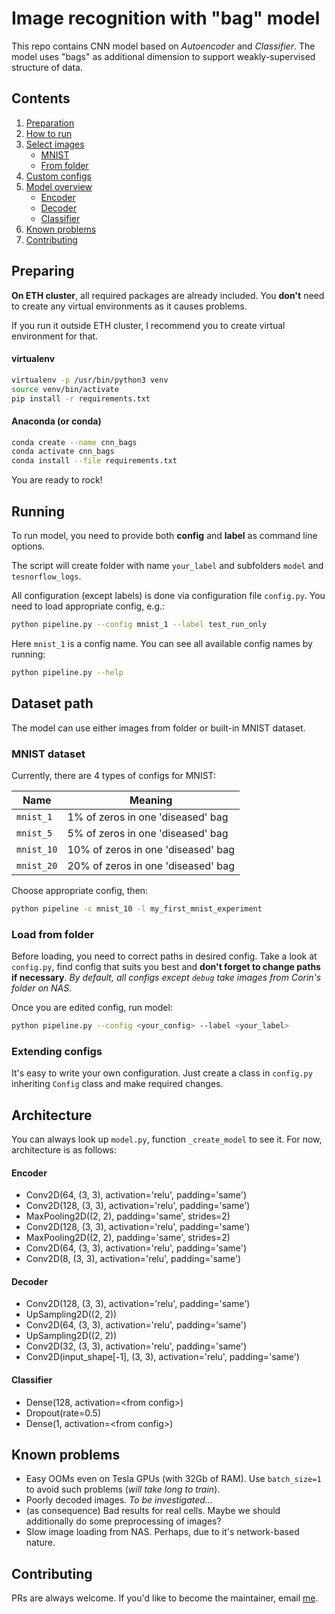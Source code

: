 # Image recognition with "bag" model
This repo contains CNN model based on _Autoencoder_ and _Classifier_.
The model uses "bags" as additional dimension to support weakly-supervised structure of data.

## Contents
1. [Preparation](#preparing)
2. [How to run](#running)
3. [Select images](#dataset-path)
    - [MNIST](#mnist-dataset)
    - [From folder](#load-from-folder)
4. [Custom configs](#extending-configs)
5. [Model overview](#architecture)
    - [Encoder](#encoder)
    - [Decoder](#decoder)
    - [Classifier](#classifier)
6. [Known problems](#known-problems)
7. [Contributing](#contributing)

## Preparing
__On ETH cluster__, all required packages are already included. 
You __don't__ need to create any virtual environments as it causes problems.

If you run it outside ETH cluster, I recommend you to create virtual environment for that.

#### virtualenv
```bash
virtualenv -p /usr/bin/python3 venv
source venv/bin/activate
pip install -r requirements.txt
```

#### Anaconda (or conda)
```bash
conda create --name cnn_bags
conda activate cnn_bags
conda install --file requirements.txt
```
You are ready to rock!


## Running
To run model, you need to provide both __config__ and __label__ as command line options.

The script will create folder with name `your_label` and subfolders `model` and `tesnorflow_logs`.

All configuration (except labels) is done via configuration file `config.py`.
You need to load appropriate config, e.g.:
```bash
python pipeline.py --config mnist_1 --label test_run_only
```
Here `mnist_1` is a config name.
You can see all available config names by running:
```bash
python pipeline.py --help
```

## Dataset path
The model can use either images from folder or built-in MNIST dataset.

### MNIST dataset
Currently, there are 4 types of configs for MNIST:

| Name       | Meaning                            |
|------------|------------------------------------|
| `mnist_1`  | 1% of zeros in one 'diseased' bag  |
| `mnist_5`  | 5% of zeros in one 'diseased' bag  |
| `mnist_10` | 10% of zeros in one 'diseased' bag |
| `mnist_20` | 20% of zeros in one 'diseased' bag |

Choose appropriate config, then:

```bash
python pipeline -c mnist_10 -l my_first_mnist_experiment
```


### Load from folder
Before loading, you need to correct paths in desired config.
Take a look at `config.py`, find config that suits you best and __don't forget to change paths if necessary__.
_By default, all configs except `debug` take images from Corin's folder on NAS._

Once you are edited config, run model:
```bash
python pipeline.py --config <your_config> --label <your_label>
```


### Extending configs
It's easy to write your own configuration. 
Just create a class in `config.py` inheriting `Config` class and make required changes.

## Architecture
You can always look up `model.py`, function `_create_model` to see it.
For now, architecture is as follows:

#### Encoder
- Conv2D(64, (3, 3), activation='relu', padding='same')
- Conv2D(128, (3, 3), activation='relu', padding='same')
- MaxPooling2D((2, 2), padding='same', strides=2)
- Conv2D(128, (3, 3), activation='relu', padding='same')
- MaxPooling2D((2, 2), padding='same', strides=2)
- Conv2D(64, (3, 3), activation='relu', padding='same')
- Conv2D(8, (3, 3), activation='relu', padding='same')


#### Decoder
- Conv2D(128, (3, 3), activation='relu', padding='same')
- UpSampling2D((2, 2))
- Conv2D(64, (3, 3), activation='relu', padding='same')
- UpSampling2D((2, 2))
- Conv2D(32, (3, 3), activation='relu', padding='same')
- Conv2D(input_shape[-1], (3, 3), activation='relu', padding='same')

#### Classifier
- Dense(128, activation=\<from config\>)
- Dropout(rate=0.5)
- Dense(1, activation=\<from config\>)

## Known problems
- Easy OOMs even on Tesla GPUs (with 32Gb of RAM).
Use `batch_size=1` to avoid such problems (_will take long to train_).
- Poorly decoded images. _To be investigated..._
- (as consequence) Bad results for real cells.
Maybe we should additionally do some preprocessing of images?
- Slow image loading from NAS.
Perhaps, due to it's network-based nature.

## Contributing
PRs are always welcome.
If you'd like to become the maintainer, email [me](mailto:1alekseik1@gmail.com).
